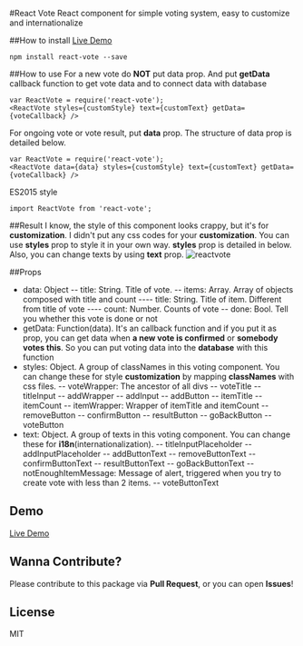 #React Vote
React component for simple voting system, easy to customize and internationalize

##How to install
[Live Demo](https://www.zerocho.com/portfolio/ReactVote)
```
npm install react-vote --save
```

##How to use
For a new vote do **NOT** put data prop. And put **getData** callback function to get vote data and to connect data with database
```
var ReactVote = require('react-vote');
<ReactVote styles={customStyle} text={customText} getData={voteCallback} />
```

For ongoing vote or vote result, put **data** prop. The structure of data prop is detailed below.
```
var ReactVote = require('react-vote');
<ReactVote data={data} styles={customStyle} text={customText} getData={voteCallback} />
```
ES2015 style
```
import ReactVote from 'react-vote';
```

##Result
I know, the style of this component looks crappy, but it's for **customization**. I didn't put any css codes for your **customization**. You can use **styles** prop to style it in your own way. **styles** prop is detailed in below. Also, you can change texts by using **text** prop. 
![reactvote](https://cloud.githubusercontent.com/assets/10962668/19221127/f819ae10-8e77-11e6-8fb5-4340fd32f770.png)

##Props
- data: Object
-- title: String. Title of vote.
-- items: Array. Array of objects composed with title and count
---- title: String. Title of item. Different from title of vote
---- count: Number. Counts of vote
-- done: Bool. Tell you whether this vote is done or not
- getData: Function(data). It's an callback function and if you put it as prop, you can get data when **a new vote is confirmed** or **somebody votes this**. So you can put voting data into the **database** with this function
- styles: Object. A group of classNames in this voting component. You can change these for style **customization** by mapping **classNames** with css files.
-- voteWrapper: The ancestor of all divs
-- voteTitle
-- titleInput
-- addWrapper
-- addInput
-- addButton
-- itemTitle
-- itemCount
-- itemWrapper: Wrapper of itemTitle and itemCount
-- removeButton
-- confirmButton
-- resultButton
-- goBackButton
-- voteButton
- text: Object. A group of texts in this voting component. You can change these for **i18n**(internationalization).
-- titleInputPlaceholder
-- addInputPlaceholder
-- addButtonText
-- removeButtonText
-- confirmButtonText
-- resultButtonText
-- goBackButtonText
-- notEnoughItemMessage: Message of alert, triggered when you try to create vote with less than 2 items.
-- voteButtonText

## Demo
[Live Demo](https://www.zerocho.com/portfolio/ReactVote)

## Wanna Contribute?
Please contribute to this package via **Pull Request**, or you can open **Issues**!

## License
MIT
